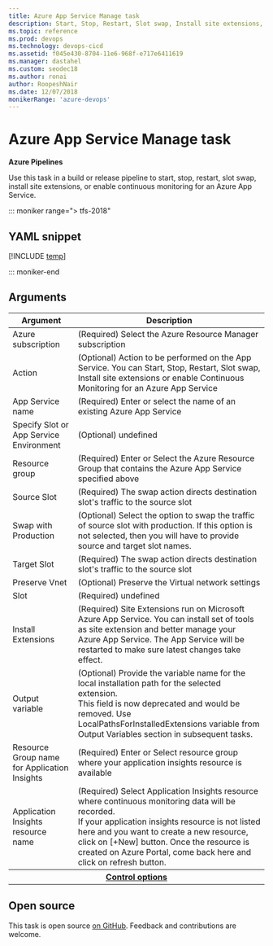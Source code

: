 ```yaml
---
title: Azure App Service Manage task
description: Start, Stop, Restart, Slot swap, Install site extensions, or Enable Continuous Monitoring for an Azure App Service
ms.topic: reference
ms.prod: devops
ms.technology: devops-cicd
ms.assetid: f045e430-8704-11e6-968f-e717e6411619
ms.manager: dastahel
ms.custom: seodec18
ms.author: ronai
author: RoopeshNair
ms.date: 12/07/2018
monikerRange: 'azure-devops'
---
```


# Azure App Service Manage task

**Azure Pipelines**

Use this task in a build or release pipeline to start, stop, restart, slot swap, install site extensions, or enable continuous monitoring for an Azure App Service.

::: moniker range="> tfs-2018"

## YAML snippet

[!INCLUDE [temp](../_shared/yaml/AzureAppServiceManageV0.md)]

::: moniker-end

## Arguments

<table><thead><tr><th>Argument</th><th>Description</th></tr></thead>
<tr><td>Azure subscription</td><td>(Required) Select the Azure Resource Manager subscription</td></tr>
<tr><td>Action</td><td>(Optional) Action to be performed on the App Service. You can Start, Stop, Restart, Slot swap, Install site extensions or enable Continuous Monitoring for an Azure App Service</td></tr>
<tr><td>App Service name</td><td>(Required) Enter or select the name of an existing Azure App Service</td></tr>
<tr><td>Specify Slot or App Service Environment</td><td>(Optional) undefined</td></tr>
<tr><td>Resource group</td><td>(Required) Enter or Select the Azure Resource Group that contains the Azure App Service specified above</td></tr>
<tr><td>Source Slot</td><td>(Required) The swap action directs destination slot&#39;s traffic to the source slot</td></tr>
<tr><td>Swap with Production</td><td>(Optional) Select the option to swap the traffic of source slot with production. If this option is not selected, then you will have to provide source and target slot names.</td></tr>
<tr><td>Target Slot</td><td>(Required) The swap action directs destination slot&#39;s traffic to the source slot</td></tr>
<tr><td>Preserve Vnet</td><td>(Optional) Preserve the Virtual network settings</td></tr>
<tr><td>Slot</td><td>(Required) undefined</td></tr>
<tr><td>Install Extensions</td><td>(Required) Site Extensions run on Microsoft Azure App Service. You can install set of tools as site extension and better manage your Azure App Service. The  App Service will be restarted to make sure latest changes take effect.</td></tr>
<tr><td>Output variable</td><td>(Optional) Provide the variable name for the local installation path for the selected extension.<br/>This field is now deprecated and would be removed. Use LocalPathsForInstalledExtensions variable from Output Variables section in subsequent tasks.</td></tr>
<tr><td>Resource Group name for Application Insights</td><td>(Required) Enter or Select resource group where your application insights resource is available</td></tr>
<tr><td>Application Insights resource name</td><td>(Required) Select Application Insights resource where continuous monitoring data will be recorded. <br/>If your application insights resource is not listed here and you want to create a new resource, click on [+New] button. Once the resource is created on Azure Portal, come back here and click on refresh button.</td></tr>


<tr>
<th style="text-align: center" colspan="2"><a href="~/pipelines/process/tasks.md#controloptions" data-raw-source="[Control options](../../process/tasks.md#controloptions)">Control options</a></th>
</tr>

</table>

## Open source

This task is open source [on GitHub](https://github.com/Microsoft/azure-pipelines-tasks). Feedback and contributions are welcome.
